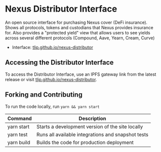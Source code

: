 # Nexus Distributor Interface

An open source interface for purchasing Nexus cover (DeFi insurance). Shows all protocols, tokens and custodians that Nexus provides insurance for. Also provides a "protected yield" view that allows users to see yields across several different protocols (Compound, Aave, Yearn, Cream, Curve)

- Interface: [tlip.github.io/nexus-distributor](https://tlip.github.io/nexus-distributor/#/)

## Accessing the Distributor Interface

To access the Distributor Interface, use an IPFS gateway link from the
latest release
or visit [tlip.github.io/nexus-distributor](https://app.uniswap.org).

## Forking and Contributing

To run the code locally, run `yarn && yarn start`

| Command    | Description                                        |
| ---------- | -------------------------------------------------- |
| yarn start | Starts a development version of the site locally   |
| yarn test  | Runs all available integrations and snapshot tests |
| yarn build | Builds the code for production deployment          |
